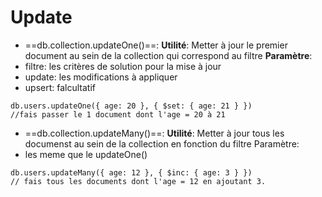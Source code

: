 # Update

- ==db.collection.updateOne()==:
**Utilité**: Metter à jour le premier document au sein de la collection qui correspond au filtre
**Paramètre**:
- filtre: les critères de solution pour la mise à jour 
- update: les modifications à appliquer
- upsert: falcultatif

````
db.users.updateOne({ age: 20 }, { $set: { age: 21 } })
//fais passer le 1 document dont l'age = 20 à 21
````

- ==db.collection.updateMany()==:
**Utilité**: Metter à jour tous les documenst au sein de la collection en fonction du filtre
Paramètre:
- les meme  que le updateOne()

````
db.users.updateMany({ age: 12 }, { $inc: { age: 3 } })
// fais tous les documents dont l'age = 12 en ajoutant 3.
````
